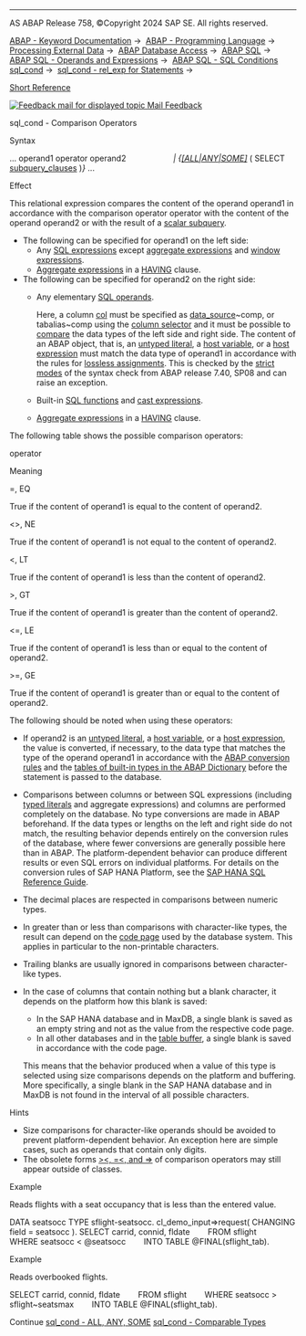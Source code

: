   

* * *

AS ABAP Release 758, ©Copyright 2024 SAP SE. All rights reserved.

[ABAP - Keyword Documentation](https://help.sap.com/doc/abapdocu_758_index_htm/7.58/en-US/abenabap.htm) →  [ABAP - Programming Language](https://help.sap.com/doc/abapdocu_758_index_htm/7.58/en-US/abenabap_reference.htm) →  [Processing External Data](https://help.sap.com/doc/abapdocu_758_index_htm/7.58/en-US/abenabap_language_external_data.htm) →  [ABAP Database Access](https://help.sap.com/doc/abapdocu_758_index_htm/7.58/en-US/abendb_access.htm) →  [ABAP SQL](https://help.sap.com/doc/abapdocu_758_index_htm/7.58/en-US/abenabap_sql.htm) →  [ABAP SQL - Operands and Expressions](https://help.sap.com/doc/abapdocu_758_index_htm/7.58/en-US/abenabap_sql_operands.htm) →  [ABAP SQL - SQL Conditions sql\_cond](https://help.sap.com/doc/abapdocu_758_index_htm/7.58/en-US/abenasql_cond.htm) →  [sql\_cond - rel\_exp for Statements](https://help.sap.com/doc/abapdocu_758_index_htm/7.58/en-US/abenabap_sql_stmt_logexp.htm) → 

[Short Reference](https://help.sap.com/doc/abapdocu_758_index_htm/7.58/en-US/abensql_cond_shortref.htm)

 [![](Mail.gif?object=Mail.gif "Feedback mail for displayed topic") Mail Feedback](mailto:f1_help@sap.com?subject=Feedback%20on%20ABAP%20Documentation&body=Document:%20sql_cond%20-%20Comparison%20Operators%2C%20ABENWHERE_LOGEXP_COMPARE%2C%20758%0D%0A%0D%0AError:%0D%0A%0D%0A%0D%0A%0D%0ASuggestion%20for%20improvement:)

sql\_cond - Comparison Operators

Syntax

... operand1 operator operand2
                    *|* *{*[*\[*ALL*|*ANY*|*SOME*\]*](https://help.sap.com/doc/abapdocu_758_index_htm/7.58/en-US/abenwhere_logexp_all_any_some.htm) ( SELECT [subquery\_clauses](https://help.sap.com/doc/abapdocu_758_index_htm/7.58/en-US/abenwhere_logexp_subquery.htm) )*}* ...

Effect

This relational expression compares the content of the operand operand1 in accordance with the comparison operator operator with the content of the operand operand2 or with the result of a [scalar subquery](https://help.sap.com/doc/abapdocu_758_index_htm/7.58/en-US/abenwhere_logexp_all_any_some.htm).

-   The following can be specified for operand1 on the left side:
    -   Any [SQL expressions](https://help.sap.com/doc/abapdocu_758_index_htm/7.58/en-US/abapsql_expr.htm) except [aggregate expressions](https://help.sap.com/doc/abapdocu_758_index_htm/7.58/en-US/abapselect_aggregate.htm) and [window expressions](https://help.sap.com/doc/abapdocu_758_index_htm/7.58/en-US/abapselect_over.htm).
    -   [Aggregate expressions](https://help.sap.com/doc/abapdocu_758_index_htm/7.58/en-US/abapselect_aggregate.htm) in a [HAVING](https://help.sap.com/doc/abapdocu_758_index_htm/7.58/en-US/abaphaving_clause.htm) clause.
-   The following can be specified for operand2 on the right side:
    -   Any elementary [SQL operands](https://help.sap.com/doc/abapdocu_758_index_htm/7.58/en-US/abensql_operands.htm).
        
        Here, a column [col](https://help.sap.com/doc/abapdocu_758_index_htm/7.58/en-US/abenabap_sql_columns.htm) must be specified as [data\_source](https://help.sap.com/doc/abapdocu_758_index_htm/7.58/en-US/abapselect_data_source.htm)~comp, or tabalias~comp using the [column selector](https://help.sap.com/doc/abapdocu_758_index_htm/7.58/en-US/abentable_comp_selector_glosry.htm "Glossary Entry") and it must be possible to [compare](https://help.sap.com/doc/abapdocu_758_index_htm/7.58/en-US/abenwhere_logexp_compare_types.htm) the data types of the left side and right side.
        The content of an ABAP object, that is, an [untyped literal](https://help.sap.com/doc/abapdocu_758_index_htm/7.58/en-US/abenabap_sql_untyped_literals.htm), a [host variable](https://help.sap.com/doc/abapdocu_758_index_htm/7.58/en-US/abenabap_sql_host_variables.htm), or a [host expression](https://help.sap.com/doc/abapdocu_758_index_htm/7.58/en-US/abenabap_sql_host_expressions.htm) must match the data type of operand1 in accordance with the rules for [lossless assignments](https://help.sap.com/doc/abapdocu_758_index_htm/7.58/en-US/abenlossless_assignment_glosry.htm "Glossary Entry"). This is checked by the [strict modes](https://help.sap.com/doc/abapdocu_758_index_htm/7.58/en-US/abenabap_sql_strict_modes.htm) of the syntax check from ABAP release 7.40, SP08 and can raise an exception.
        
    -   Built-in [SQL functions](https://help.sap.com/doc/abapdocu_758_index_htm/7.58/en-US/abenabap_sql_builtin_functions.htm) and [cast expressions](https://help.sap.com/doc/abapdocu_758_index_htm/7.58/en-US/abensql_cast.htm).
    -   [Aggregate expressions](https://help.sap.com/doc/abapdocu_758_index_htm/7.58/en-US/abapselect_aggregate.htm) in a [HAVING](https://help.sap.com/doc/abapdocu_758_index_htm/7.58/en-US/abaphaving_clause.htm) clause.

The following table shows the possible comparison operators:

operator

Meaning

\=, EQ

True if the content of operand1 is equal to the content of operand2.

<>, NE

True if the content of operand1 is not equal to the content of operand2.

<, LT

True if the content of operand1 is less than the content of operand2.

\>, GT

True if the content of operand1 is greater than the content of operand2.

<=, LE

True if the content of operand1 is less than or equal to the content of operand2.

\>=, GE

True if the content of operand1 is greater than or equal to the content of operand2.

The following should be noted when using these operators:

-   If operand2 is an [untyped literal](https://help.sap.com/doc/abapdocu_758_index_htm/7.58/en-US/abenabap_sql_untyped_literals.htm), a [host variable](https://help.sap.com/doc/abapdocu_758_index_htm/7.58/en-US/abenabap_sql_host_variables.htm), or a [host expression](https://help.sap.com/doc/abapdocu_758_index_htm/7.58/en-US/abenabap_sql_host_expressions.htm), the value is converted, if necessary, to the data type that matches the type of the operand operand1 in accordance with the [ABAP conversion rules](https://help.sap.com/doc/abapdocu_758_index_htm/7.58/en-US/abenconversion_rules.htm) and the [tables of built-in types in the ABAP Dictionary](https://help.sap.com/doc/abapdocu_758_index_htm/7.58/en-US/abenddic_builtin_types.htm) before the statement is passed to the database.
-   Comparisons between columns or between SQL expressions (including [typed literals](https://help.sap.com/doc/abapdocu_758_index_htm/7.58/en-US/abenabap_sql_typed_literals.htm) and aggregate expressions) and columns are performed completely on the database. No type conversions are made in ABAP beforehand. If the data types or lengths on the left and right side do not match, the resulting behavior depends entirely on the conversion rules of the database, where fewer conversions are generally possible here than in ABAP. The platform-dependent behavior can produce different results or even SQL errors on individual platforms. For details on the conversion rules of SAP HANA Platform, see the [SAP HANA SQL Reference Guide](https://help.sap.com/docs/SAP_HANA_PLATFORM/4fe29514fd584807ac9f2a04f6754767/b4b0eec1968f41a099c828a4a6c8ca0f).
-   The decimal places are respected in comparisons between numeric types.
-   In greater than or less than comparisons with character-like types, the result can depend on the [code page](https://help.sap.com/doc/abapdocu_758_index_htm/7.58/en-US/abencodepage_glosry.htm "Glossary Entry") used by the database system. This applies in particular to the non-printable characters.
-   Trailing blanks are usually ignored in comparisons between character-like types.
-   In the case of columns that contain nothing but a blank character, it depends on the platform how this blank is saved:
    
    -   In the SAP HANA database and in MaxDB, a single blank is saved as an empty string and not as the value from the respective code page.
    -   In all other databases and in the [table buffer](https://help.sap.com/doc/abapdocu_758_index_htm/7.58/en-US/abentable_buffering_glosry.htm "Glossary Entry"), a single blank is saved in accordance with the code page.
    
    This means that the behavior produced when a value of this type is selected using size comparisons depends on the platform and buffering. More specifically, a single blank in the SAP HANA database and in MaxDB is not found in the interval of all possible characters.
    

Hints

-   Size comparisons for character-like operands should be avoided to prevent platform-dependent behavior. An exception here are simple cases, such as operands that contain only digits.
-   The obsolete forms [\><, \=<, and \=>](https://help.sap.com/doc/abapdocu_758_index_htm/7.58/en-US/abenobsolete_logexp_op.htm) of comparison operators may still appear outside of classes.

Example

Reads flights with a seat occupancy that is less than the entered value.

DATA seatsocc TYPE sflight-seatsocc.
cl\_demo\_input=>request( CHANGING field = seatsocc ).
SELECT carrid, connid, fldate
       FROM sflight
       WHERE seatsocc < @seatsocc
       INTO TABLE @FINAL(sflight\_tab).

Example

Reads overbooked flights.

SELECT carrid, connid, fldate
       FROM sflight
       WHERE seatsocc > sflight~seatsmax
       INTO TABLE @FINAL(sflight\_tab).

Continue
[sql\_cond - ALL, ANY, SOME](https://help.sap.com/doc/abapdocu_758_index_htm/7.58/en-US/abenwhere_logexp_all_any_some.htm)
[sql\_cond - Comparable Types](https://help.sap.com/doc/abapdocu_758_index_htm/7.58/en-US/abenwhere_logexp_compare_types.htm)